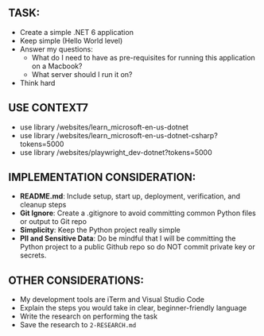 ## TASK:
- Create a simple .NET 6 application
- Keep simple (Hello World level)
- Answer my questions: 
    - What do I need to have as pre-requisites for running this application on a Macbook?
    - What server should I run it on?
- Think hard

## USE CONTEXT7
- use library /websites/learn_microsoft-en-us-dotnet
- use library /websites/learn_microsoft-en-us-dotnet-csharp?tokens=5000
- use library /websites/playwright_dev-dotnet?tokens=5000

## IMPLEMENTATION CONSIDERATION:
- **README.md**: Include setup, start up, deployment, verification, and cleanup steps
- **Git Ignore**: Create a .gitignore to avoid committing common Python files or output to Git repo
- **Simplicity**: Keep the Python project really simple
- **PII and Sensitive Data**: Do be mindful that I will be committing the Python project to a public Github repo so do NOT commit private key or secrets.

## OTHER CONSIDERATIONS:
- My development tools are iTerm and Visual Studio Code
- Explain the steps you would take in clear, beginner-friendly language
- Write the research on performing the task
- Save the research to `2-RESEARCH.md`